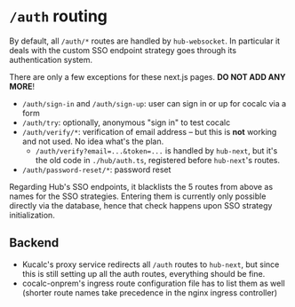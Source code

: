# `/auth` routing

By default, all `/auth/*` routes are handled by `hub-websocket`.
In particular it deals with the custom SSO endpoint strategy goes through its authentication system.

There are only a few exceptions for these next.js pages. **DO NOT ADD ANY MORE**!

- `/auth/sign-in` and `/auth/sign-up`: user can sign in or up for cocalc via a form
- `/auth/try`: optionally, anonymous "sign in" to test cocalc
- `/auth/verify/*`: verification of email address – but this is **not** working and not used. No idea what's the plan.
  - `/auth/verify?email=...&token=...` is handled by `hub-next`, but it's the old code in `./hub/auth.ts`, registered before `hub-next`'s routes.
- `/auth/password-reset/*`: password reset

Regarding Hub's SSO endpoints, it blacklists the 5 routes from above as names for the SSO strategies.
Entering them is currently only possible directly via the database,
hence that check happens upon SSO strategy initialization.

## Backend

- Kucalc's proxy service redirects all `/auth` routes to `hub-next`, but since this is still setting up all the auth routes, everything should be fine.
- cocalc-onprem's ingress route configuration file has to list them as well (shorter route names take precedence in the nginx ingress controller)

